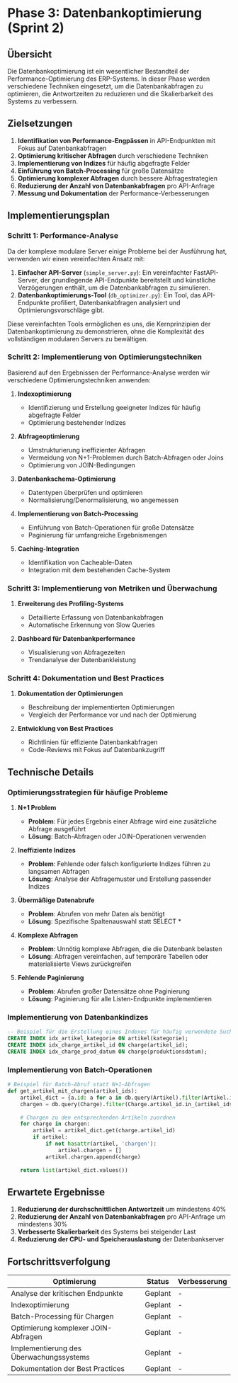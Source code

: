 # Phase 3: Datenbankoptimierung (Sprint 2)

## Übersicht

Die Datenbankoptimierung ist ein wesentlicher Bestandteil der Performance-Optimierung des ERP-Systems. In dieser Phase werden verschiedene Techniken eingesetzt, um die Datenbankabfragen zu optimieren, die Antwortzeiten zu reduzieren und die Skalierbarkeit des Systems zu verbessern.

## Zielsetzungen

1. **Identifikation von Performance-Engpässen** in API-Endpunkten mit Fokus auf Datenbankabfragen
2. **Optimierung kritischer Abfragen** durch verschiedene Techniken
3. **Implementierung von Indizes** für häufig abgefragte Felder
4. **Einführung von Batch-Processing** für große Datensätze
5. **Optimierung komplexer Abfragen** durch bessere Abfragestrategien
6. **Reduzierung der Anzahl von Datenbankabfragen** pro API-Anfrage
7. **Messung und Dokumentation** der Performance-Verbesserungen

## Implementierungsplan

### Schritt 1: Performance-Analyse

Da der komplexe modulare Server einige Probleme bei der Ausführung hat, verwenden wir einen vereinfachten Ansatz mit:

1. **Einfacher API-Server** (`simple_server.py`): Ein vereinfachter FastAPI-Server, der grundlegende API-Endpunkte bereitstellt und künstliche Verzögerungen enthält, um die Datenbankabfragen zu simulieren.
2. **Datenbankoptimierungs-Tool** (`db_optimizer.py`): Ein Tool, das API-Endpunkte profiliert, Datenbankabfragen analysiert und Optimierungsvorschläge gibt.

Diese vereinfachten Tools ermöglichen es uns, die Kernprinzipien der Datenbankoptimierung zu demonstrieren, ohne die Komplexität des vollständigen modularen Servers zu bewältigen.

### Schritt 2: Implementierung von Optimierungstechniken

Basierend auf den Ergebnissen der Performance-Analyse werden wir verschiedene Optimierungstechniken anwenden:

1. **Indexoptimierung**
   - Identifizierung und Erstellung geeigneter Indizes für häufig abgefragte Felder
   - Optimierung bestehender Indizes

2. **Abfrageoptimierung**
   - Umstrukturierung ineffizienter Abfragen
   - Vermeidung von N+1-Problemen durch Batch-Abfragen oder Joins
   - Optimierung von JOIN-Bedingungen

3. **Datenbankschema-Optimierung**
   - Datentypen überprüfen und optimieren
   - Normalisierung/Denormalisierung, wo angemessen

4. **Implementierung von Batch-Processing**
   - Einführung von Batch-Operationen für große Datensätze
   - Paginierung für umfangreiche Ergebnismengen

5. **Caching-Integration**
   - Identifikation von Cacheable-Daten
   - Integration mit dem bestehenden Cache-System

### Schritt 3: Implementierung von Metriken und Überwachung

1. **Erweiterung des Profiling-Systems**
   - Detaillierte Erfassung von Datenbankabfragen
   - Automatische Erkennung von Slow Queries

2. **Dashboard für Datenbankperformance**
   - Visualisierung von Abfragezeiten
   - Trendanalyse der Datenbankleistung

### Schritt 4: Dokumentation und Best Practices

1. **Dokumentation der Optimierungen**
   - Beschreibung der implementierten Optimierungen
   - Vergleich der Performance vor und nach der Optimierung

2. **Entwicklung von Best Practices**
   - Richtlinien für effiziente Datenbankabfragen
   - Code-Reviews mit Fokus auf Datenbankzugriff

## Technische Details

### Optimierungsstrategien für häufige Probleme

1. **N+1 Problem**
   - **Problem**: Für jedes Ergebnis einer Abfrage wird eine zusätzliche Abfrage ausgeführt
   - **Lösung**: Batch-Abfragen oder JOIN-Operationen verwenden

2. **Ineffiziente Indizes**
   - **Problem**: Fehlende oder falsch konfigurierte Indizes führen zu langsamen Abfragen
   - **Lösung**: Analyse der Abfragemuster und Erstellung passender Indizes

3. **Übermäßige Datenabrufe**
   - **Problem**: Abrufen von mehr Daten als benötigt
   - **Lösung**: Spezifische Spaltenauswahl statt SELECT *

4. **Komplexe Abfragen**
   - **Problem**: Unnötig komplexe Abfragen, die die Datenbank belasten
   - **Lösung**: Abfragen vereinfachen, auf temporäre Tabellen oder materialisierte Views zurückgreifen

5. **Fehlende Paginierung**
   - **Problem**: Abrufen großer Datensätze ohne Paginierung
   - **Lösung**: Paginierung für alle Listen-Endpunkte implementieren

### Implementierung von Datenbankindizes

```sql
-- Beispiel für die Erstellung eines Indexes für häufig verwendete Suchfelder
CREATE INDEX idx_artikel_kategorie ON artikel(kategorie);
CREATE INDEX idx_charge_artikel_id ON charge(artikel_id);
CREATE INDEX idx_charge_prod_datum ON charge(produktionsdatum);
```

### Implementierung von Batch-Operationen

```python
# Beispiel für Batch-Abruf statt N+1-Abfragen
def get_artikel_mit_chargen(artikel_ids):
    artikel_dict = {a.id: a for a in db.query(Artikel).filter(Artikel.id.in_(artikel_ids))}
    chargen = db.query(Charge).filter(Charge.artikel_id.in_(artikel_ids))
    
    # Chargen zu den entsprechenden Artikeln zuordnen
    for charge in chargen:
        artikel = artikel_dict.get(charge.artikel_id)
        if artikel:
            if not hasattr(artikel, 'chargen'):
                artikel.chargen = []
            artikel.chargen.append(charge)
    
    return list(artikel_dict.values())
```

## Erwartete Ergebnisse

1. **Reduzierung der durchschnittlichen Antwortzeit** um mindestens 40%
2. **Reduzierung der Anzahl von Datenbankabfragen** pro API-Anfrage um mindestens 30%
3. **Verbesserte Skalierbarkeit** des Systems bei steigender Last
4. **Reduzierung der CPU- und Speicherauslastung** der Datenbankserver

## Fortschrittsverfolgung

| Optimierung                                    | Status      | Verbesserung    |
|------------------------------------------------|-------------|-----------------|
| Analyse der kritischen Endpunkte               | Geplant     | -               |
| Indexoptimierung                               | Geplant     | -               |
| Batch-Processing für Chargen                   | Geplant     | -               |
| Optimierung komplexer JOIN-Abfragen            | Geplant     | -               |
| Implementierung des Überwachungssystems        | Geplant     | -               |
| Dokumentation der Best Practices               | Geplant     | -               | 